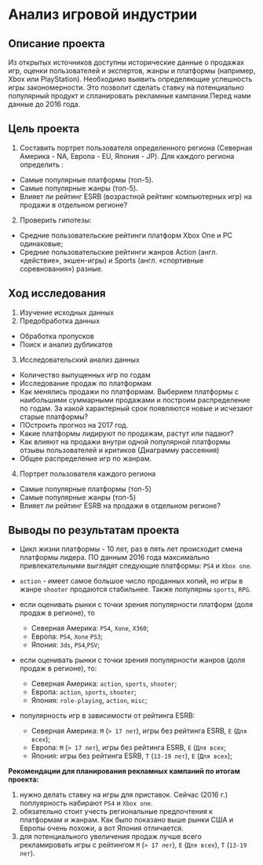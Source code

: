 # Анализ игровой индустрии


## Описание проекта

Из открытых источников доступны исторические данные о продажах игр, оценки пользователей и экспертов, жанры и платформы (например, Xbox или PlayStation). Необходимо выявить определяющие успешность игры закономерности. Это позволит сделать ставку на потенциально популярный продукт и спланировать рекламные кампании.Перед нами данные до 2016 года.


## Цель проекта

1. Составить портрет пользователя определенного региона (Северная Америка - NA, Европа - EU, Япония - JP). Для каждого региона определить :
- Самые популярные платформы (топ-5).
- Самые популярные жанры (топ-5).
- Влияет ли рейтинг ESRB (возрастной рейтинг компьютерных игр) на продажи в отдельном регионе?

2.  Проверить гипотезы:
- Средние пользовательские рейтинги платформ Xbox One и PC одинаковые;
- Средние пользовательские рейтинги жанров Action (англ. «действие», экшен-игры) и Sports (англ. «спортивные соревнования») разные.

## Ход исследования

1.  Изучение исходных данных
2.  Предобработка данных
 -   Обработка пропусков
 -   Поиск и анализ дубликатов
3.  Исследовательский анализ данных
 -  Количество выпущенных игр по годам
 -  Исследование продаж по платформам
 -  Как менялись продажи по платформам. Выберием платформы с наибольшими суммарными продажами и построим распределение по годам. За какой характерный срок появляются новые и исчезают старые платформы?
 - ПОстроить прогноз на 2017 год.
 -  Какие платформы лидируют по продажам, растут или падают?
 -  Как влияют на продажи внутри одной популярной платформы отзывы пользователей и критиков (Диаграмму рассеяния)
 -  Общее распределение игр по жанрам. 
4.  Портрет пользователя каждого региона
 -  Самые популярные платформы (топ-5)
 -  Самые популярные жанры (топ-5)
 -  Влияет ли рейтинг ESRB на продажи в отдельном регионе?
 
 
 ## Выводы по результатам проекта

 - Цикл жизни платформы - 10 лет, раз в пять лет происходит смена платформы лидера. ПО данным 2016 года  максимально привлекательными выглядят следующие платформы: `PS4` и `Xbox one`.

- `action` - имеет самое большое число проданных копий, но игры в жанре `shooter` продаются стабильнее. Также популярны  `sports`, `RPG`.
- если оценивать рынки с точки зрения популярности платформ (доля продаж в регионе), то
    - Северная Америка: `PS4`, `Xone`, `X360`;
    - Европа: `PS4`, `Xone` `PS3`;
    - Япония: `3ds`, `PS4`,`PSV`;
- если оценивать рынки с точки зрения популярности жанров (доля продаж в регионе), то:
    - Северная Америка: `action`, `sports`, `shooter`;
    - Европа: `action`, `sports`, `shooter`;
    - Япония: `role-playing`, `action`, `misc`;
- популярность игр в зависимости от рейтинга ESRB:
    - Северная Америка:  `M` (`> 17 лет`), игры без рейтинга ESRB, `E` (`Для всех`);
    - Европа: `M` (`> 17 лет`), игры без рейтинга ESRB, `E` (`Для всех`;
    - Япония: игры без рейтинга ESRB, `T` (`13-19 лет`), `E` (`Для всех`);

**Рекомендации для планирования рекламных кампаний по итогам проекта:**

1. нужно делать ставку на игры для приставок. Сейчас (2016 г.) поплуярность набирают `PS4` и `Xbox one`.
2. обязательно стоит учесть региональные предпочтения к платформам и жанрам. Как было показано выше рынки США и Европы очень похожи, а вот Япония отличается.
3. для потенциального увеличения продаж лучше всего рекламировать игры с рейтингом `M` (`> 17 лет`), `E` (`Для всех`), `T` (`13-19 лет`).